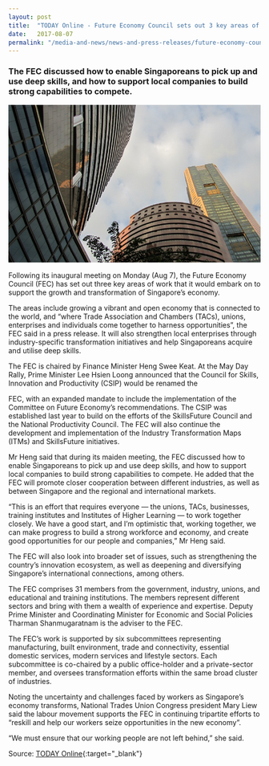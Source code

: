 ```yaml
---
layout: post
title:  "TODAY Online - Future Economy Council sets out 3 key areas of focus"
date:   2017-08-07
permalink: "/media-and-news/news-and-press-releases/future-economy-council-sets-out-3-key-areas-of-focus"
---
```


### **The FEC discussed how to enable Singaporeans to pick up and use deep skills, and how to support local companies to build strong capabilities to compete.**

![TODAY Online - Future Economy Council sets out 3 key areas of focus](/images/future-economy-council-sets-out-3-key-areas-of-focus.png)

Following its inaugural meeting on Monday (Aug 7), the Future Economy Council (FEC) has set out three key areas of work that it would embark on to support the growth and transformation of Singapore’s economy. 

The areas include growing a vibrant and open economy that is connected to the world, and “where Trade Association and Chambers (TACs), unions, enterprises and individuals come together to harness opportunities”, the FEC said in a press release. It will also strengthen local enterprises through industry-specific transformation initiatives and help Singaporeans acquire and utilise deep skills.

The FEC is chaired by Finance Minister Heng Swee Keat. At the May Day Rally, Prime Minister Lee Hsien Loong announced that the Council for Skills, Innovation and Productivity (CSIP) would be renamed the

FEC, with an expanded mandate to include the implementation of the Committee on Future Economy’s recommendations. The CSIP was established last year to build on the efforts of the SkillsFuture Council and the National Productivity Council. The FEC will also continue the development and implementation of the Industry Transformation Maps (ITMs) and SkillsFuture initiatives. 

Mr Heng said that during its maiden meeting, the FEC discussed how to enable Singaporeans to pick up and use deep skills, and how to support local companies to build strong capabilities to compete. He added that the FEC will promote closer cooperation between different industries, as well as between Singapore and the regional and international markets. 

“This is an effort that requires everyone — the unions, TACs, businesses, training institutes and Institutes of Higher Learning — to work together closely. We have a good start, and I’m optimistic that, working together, we can make progress to build a strong workforce and economy, and create good opportunities for our people and companies,” Mr Heng said. 

The FEC will also look into broader set of issues, such as strengthening the country’s innovation ecosystem, as well as deepening and diversifying Singapore’s international connections, among others.

The FEC comprises 31 members from the government, industry, unions, and educational and training institutions. The members represent different sectors and bring with them a wealth of experience and expertise. Deputy Prime Minister and Coordinating Minister for Economic and Social Policies Tharman Shanmugaratnam is the adviser to the FEC.

The FEC’s work is supported by six subcommittees representing manufacturing, built environment, trade and connectivity, essential domestic services, modern services and lifestyle sectors. Each subcommittee is co-chaired by a public office-holder and a private-sector member, and oversees transformation efforts within the same broad cluster of industries.

Noting the uncertainty and challenges faced by workers as Singapore’s economy transforms, National Trades Union Congress president Mary Liew said the labour movement supports the FEC in continuing tripartite efforts to “reskill and help our workers seize opportunities in the new economy”. 

“We must ensure that our working people are not left behind,” she said.

Source: [TODAY Online](https://www.todayonline.com/business/future-economy-council-sets-out-key-areas-work-bolster-spores-economic-growth){:target="_blank"}

